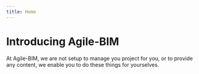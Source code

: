 ```yaml
---
title: Home
---
```

# Introducing Agile-BIM 
At Agile-BIM, we are not setup to manage you project for you, or to provide any content, we enable you to do these things for yourselves. 